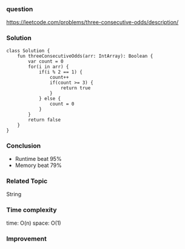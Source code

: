### question
https://leetcode.com/problems/three-consecutive-odds/description/

### Solution
```
class Solution {
    fun threeConsecutiveOdds(arr: IntArray): Boolean {
        var count = 0
        for(i in arr) {
            if(i % 2 == 1) {
                count++
                if(count >= 3) {
                    return true
                }
            } else {
                count = 0
            }
        }        
        return false
    }
}
```
### Conclusion
- Runtime beat 95% 
- Memory beat 79%

### Related Topic
String

### Time complexity
time: O(n)
space: O(1)

### Improvement